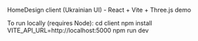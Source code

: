
HomeDesign client (Ukrainian UI) - React + Vite + Three.js demo

To run locally (requires Node):
cd client
npm install
VITE_API_URL=http://localhost:5000 npm run dev
